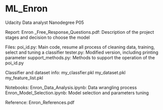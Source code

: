 # ML_Enron

Udacity Data analyst Nanodegree
P05

Report:
Enron _Free_Response_Questions.pdf: Description of the project stages and decision to choose the model

Files:
poi_id.py: Main code, resume all process of cleaning data, training, select and tuning a classifier
tester.py: Modified version, including printing parameter
support_methods.py: Methods to support the operation of the poi_id.py 


Classifier and dataset info:
my_classfier.pkl
my_dataset.pkl
my_feature_list.pkl

Notebooks:
Enron_Data_Analysis.ipynb: Data wrangling process
Enron_Model_Selection.ipynb: Model selection and parameters tuning

Reference:
Enron_References.pdf
